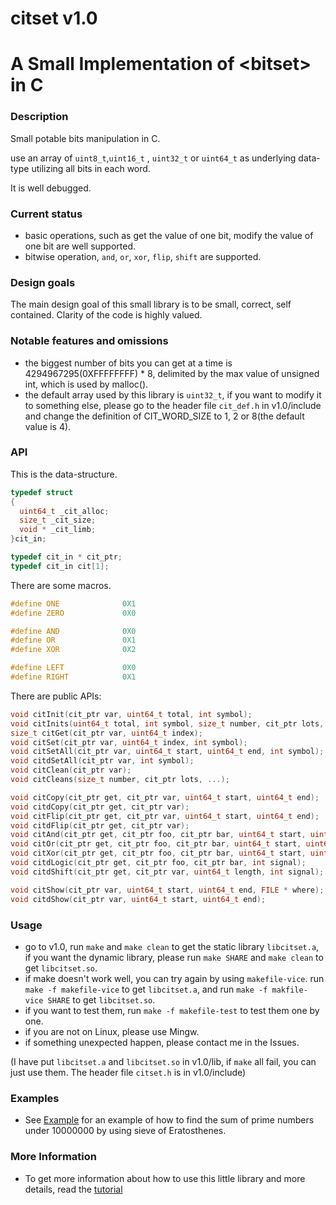 # citset v1.0

# A Small Implementation of &lt;bitset> in C

### Description

Small potable bits manipulation in C.

use an array of `uint8_t`,`uint16_t` , `uint32_t` or `uint64_t` as underlying data-type utilizing all bits in each word.

It is well debugged.

### Current status 

- basic operations, such as get the value of one bit, modify the value of one bit are well supported.
- bitwise operation, `and`, `or`, `xor`, `flip`, `shift` are supported.

### Design goals 

The main design goal of this small library is to be small, correct, self contained. Clarity of the code is highly valued.

### Notable features and omissions

- the biggest number of bits you can get at a time is 4294967295(0XFFFFFFFF) * 8, delimited by the max value of unsigned int, which is used by malloc().
- the default array used by this library is `uint32_t`, if you want to modify it to something else, please go to the header file `cit_def.h` in v1.0/include and change the definition of CIT_WORD_SIZE to 1, 2 or 8(the default value is 4).

### API

This is the data-structure.
```C
typedef struct
{
  uint64_t _cit_alloc;
  size_t _cit_size;
  void * _cit_limb;
}cit_in;

typedef cit_in * cit_ptr;
typedef cit_in cit[1];
```
There are some macros.
```C
#define ONE              0X1
#define ZERO             0X0

#define AND              0X0
#define OR               0X1
#define XOR              0X2

#define LEFT             0X0
#define RIGHT            0X1
```
There are public APIs:
```C
void citInit(cit_ptr var, uint64_t total, int symbol);
void citInits(uint64_t total, int symbol, size_t number, cit_ptr lots, ...);
size_t citGet(cit_ptr var, uint64_t index);
void citSet(cit_ptr var, uint64_t index, int symbol);
void citSetAll(cit_ptr var, uint64_t start, uint64_t end, int symbol);
void citdSetAll(cit_ptr var, int symbol);
void citClean(cit_ptr var);
void citCleans(size_t number, cit_ptr lots, ...);

void citCopy(cit_ptr get, cit_ptr var, uint64_t start, uint64_t end);
void citdCopy(cit_ptr get, cit_ptr var);
void citFlip(cit_ptr get, cit_ptr var, uint64_t start, uint64_t end);
void citdFlip(cit_ptr get, cit_ptr var);
void citAnd(cit_ptr get, cit_ptr foo, cit_ptr bar, uint64_t start, uint64_t end);
void citOr(cit_ptr get, cit_ptr foo, cit_ptr bar, uint64_t start, uint64_t end);
void citXor(cit_ptr get, cit_ptr foo, cit_ptr bar, uint64_t start, uint64_t end);
void citdLogic(cit_ptr get, cit_ptr foo, cit_ptr bar, int signal);
void citdShift(cit_ptr get, cit_ptr var, uint64_t length, int signal);

void citShow(cit_ptr var, uint64_t start, uint64_t end, FILE * where);
void citdShow(cit_ptr var, uint64_t start, uint64_t end);
```

### Usage

- go to v1.0, run `make` and `make clean` to get the static library `libcitset.a`, if you want the dynamic library, please run `make SHARE` and `make clean` to get `libcitset.so`. 
- if make doesn't work well, you can try again by using `makefile-vice`. run `make -f makefile-vice` to get `libcitset.a`, and run `make -f makfile-vice SHARE` to get `libcitset.so`.
- if you want to test them, run `make -f makefile-test` to test them one by one.
- if you are not on Linux, please use Mingw.
- if something unexpected happen, please contact me in the Issues.

(I have put `libcitset.a` and `libcitset.so` in v1.0/lib, if `make` all fail, you can just use them. The header file `citset.h` is in v1.0/include)
### Examples 
- See [Example](https://github.com/include-yy/citset/tree/master/Example) for an example of how to find the sum of prime numbers under 10000000 by using sieve of Eratosthenes.

### More Information
- To get more information about how to use this little library and more details, read the [tutorial](https://github.com/include-yy/citset/blob/master/tutorial.md)
